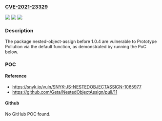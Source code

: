 ### [CVE-2021-23329](https://cve.mitre.org/cgi-bin/cvename.cgi?name=CVE-2021-23329)
![](https://img.shields.io/static/v1?label=Product&message=nested-object-assign&color=blue)
![](https://img.shields.io/static/v1?label=Version&message=%3C%201.0.4%20&color=brighgreen)
![](https://img.shields.io/static/v1?label=Vulnerability&message=Prototype%20Pollution&color=brighgreen)

### Description

The package nested-object-assign before 1.0.4 are vulnerable to Prototype Pollution via the default function, as demonstrated by running the PoC below.

### POC

#### Reference
- https://snyk.io/vuln/SNYK-JS-NESTEDOBJECTASSIGN-1065977
- https://github.com/Geta/NestedObjectAssign/pull/11

#### Github
No GitHub POC found.


